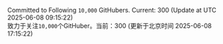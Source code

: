 Committed to Following `10,000` GitHubers. Current: <!-- FOLLOWING_COUNT -->300<!-- FOLLOWING_COUNT --> (Update at UTC <!-- LAST_UPDATED -->2025-06-08 09:15:22<!-- LAST_UPDATED -->)<br>
致力于关注`10,000`个GitHuber。当前：<!-- FOLLOWING_COUNT -->300<!-- FOLLOWING_COUNT --> (更新于北京时间 <!-- LAST_UPDATED_CST -->2025-06-08 17:15:22<!-- LAST_UPDATED_CST -->)
